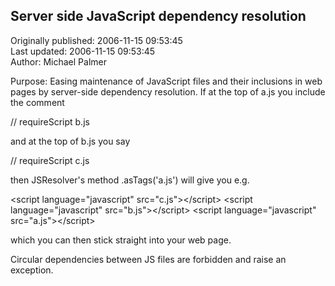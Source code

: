 ## Server side JavaScript dependency resolution  
Originally published: 2006-11-15 09:53:45  
Last updated: 2006-11-15 09:53:45  
Author: Michael Palmer  
  
Purpose: Easing maintenance of JavaScript files and their inclusions in web pages by server-side dependency resolution. If at the top of a.js you include the comment

// requireScript b.js

and at the top of b.js you say

// requireScript c.js

then JSResolver's method .asTags('a.js') will give you e.g.

&lt;script language="javascript" src="c.js"&gt;&lt;/script&gt;
&lt;script language="javascript" src="b.js"&gt;&lt;/script&gt;
&lt;script language="javascript" src="a.js"&gt;&lt;/script&gt;

which you can then stick straight into your web page.

Circular dependencies between JS files are forbidden and raise an exception.